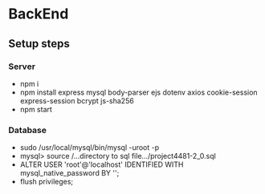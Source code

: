 # BackEnd

## Setup steps
### Server
* npm i
* npm install express mysql body-parser ejs dotenv axios cookie-session express-session bcrypt js-sha256
* npm start

### Database
* sudo /usr/local/mysql/bin/mysql -uroot -p
* mysql> source /...directory to sql file.../project4481-2_0.sql
* ALTER USER 'root'@'localhost' IDENTIFIED WITH mysql_native_password BY '';
* flush privileges;
